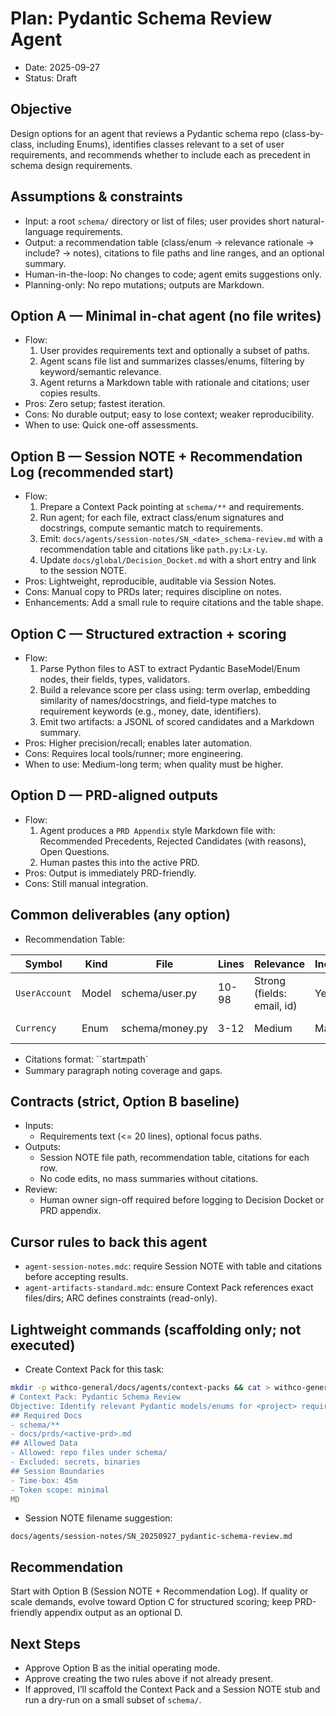 # Plan: Pydantic Schema Review Agent

- Date: 2025-09-27
- Status: Draft

## Objective

Design options for an agent that reviews a Pydantic schema repo (class-by-class, including Enums), identifies classes relevant to a set of user requirements, and recommends whether to include each as precedent in schema design requirements.

## Assumptions & constraints

- Input: a root `schema/` directory or list of files; user provides short natural-language requirements.
- Output: a recommendation table (class/enum → relevance rationale → include? → notes), citations to file paths and line ranges, and an optional summary.
- Human-in-the-loop: No changes to code; agent emits suggestions only.
- Planning-only: No repo mutations; outputs are Markdown.

## Option A — Minimal in-chat agent (no file writes)

- Flow:
  1. User provides requirements text and optionally a subset of paths.
  2. Agent scans file list and summarizes classes/enums, filtering by keyword/semantic relevance.
  3. Agent returns a Markdown table with rationale and citations; user copies results.
- Pros: Zero setup; fastest iteration.
- Cons: No durable output; easy to lose context; weaker reproducibility.
- When to use: Quick one-off assessments.

## Option B — Session NOTE + Recommendation Log (recommended start)

- Flow:
  1. Prepare a Context Pack pointing at `schema/**` and requirements.
  2. Run agent; for each file, extract class/enum signatures and docstrings, compute semantic match to requirements.
  3. Emit: `docs/agents/session-notes/SN_<date>_schema-review.md` with a recommendation table and citations like `path.py:Lx-Ly`.
  4. Update `docs/global/Decision_Docket.md` with a short entry and link to the session NOTE.
- Pros: Lightweight, reproducible, auditable via Session Notes.
- Cons: Manual copy to PRDs later; requires discipline on notes.
- Enhancements: Add a small rule to require citations and the table shape.

## Option C — Structured extraction + scoring

- Flow:
  1. Parse Python files to AST to extract Pydantic BaseModel/Enum nodes, their fields, types, validators.
  2. Build a relevance score per class using: term overlap, embedding similarity of names/docstrings, and field-type matches to requirement keywords (e.g., money, date, identifiers).
  3. Emit two artifacts: a JSONL of scored candidates and a Markdown summary.
- Pros: Higher precision/recall; enables later automation.
- Cons: Requires local tools/runner; more engineering.
- When to use: Medium-long term; when quality must be higher.

## Option D — PRD-aligned outputs

- Flow:
  1. Agent produces a `PRD Appendix` style Markdown file with: Recommended Precedents, Rejected Candidates (with reasons), Open Questions.
  2. Human pastes this into the active PRD.
- Pros: Output is immediately PRD-friendly.
- Cons: Still manual integration.

## Common deliverables (any option)

- Recommendation Table:

| Symbol        | Kind  | File            | Lines | Relevance                  | Include? | Notes                  |
| ------------- | ----- | --------------- | ----- | -------------------------- | -------- | ---------------------- |
| `UserAccount` | Model | schema/user.py  | 10-98 | Strong (fields: email, id) | Yes      | Precedent for identity |
| `Currency`    | Enum  | schema/money.py | 3-12  | Medium                     | Maybe    | Align with FX needs    |

- Citations format: ``start:end:path`
- Summary paragraph noting coverage and gaps.

## Contracts (strict, Option B baseline)

- Inputs:
  - Requirements text (<= 20 lines), optional focus paths.
- Outputs:
  - Session NOTE file path, recommendation table, citations for each row.
  - No code edits, no mass summaries without citations.
- Review:
  - Human owner sign-off required before logging to Decision Docket or PRD appendix.

## Cursor rules to back this agent

- `agent-session-notes.mdc`: require Session NOTE with table and citations before accepting results.
- `agent-artifacts-standard.mdc`: ensure Context Pack references exact files/dirs; ARC defines constraints (read-only).

## Lightweight commands (scaffolding only; not executed)

- Create Context Pack for this task:

```bash
mkdir -p withco-general/docs/agents/context-packs && cat > withco-general/docs/agents/context-packs/CP_pydantic-schema-review.md <<'MD'
# Context Pack: Pydantic Schema Review
Objective: Identify relevant Pydantic models/enums for <project> requirements
## Required Docs
- schema/**
- docs/prds/<active-prd>.md
## Allowed Data
- Allowed: repo files under schema/
- Excluded: secrets, binaries
## Session Boundaries
- Time-box: 45m
- Token scope: minimal
MD
```

- Session NOTE filename suggestion:

```
docs/agents/session-notes/SN_20250927_pydantic-schema-review.md
```

## Recommendation

Start with Option B (Session NOTE + Recommendation Log). If quality or scale demands, evolve toward Option C for structured scoring; keep PRD-friendly appendix output as an optional D.

## Next Steps

- Approve Option B as the initial operating mode.
- Approve creating the two rules above if not already present.
- If approved, I’ll scaffold the Context Pack and a Session NOTE stub and run a dry-run on a small subset of `schema/`.
